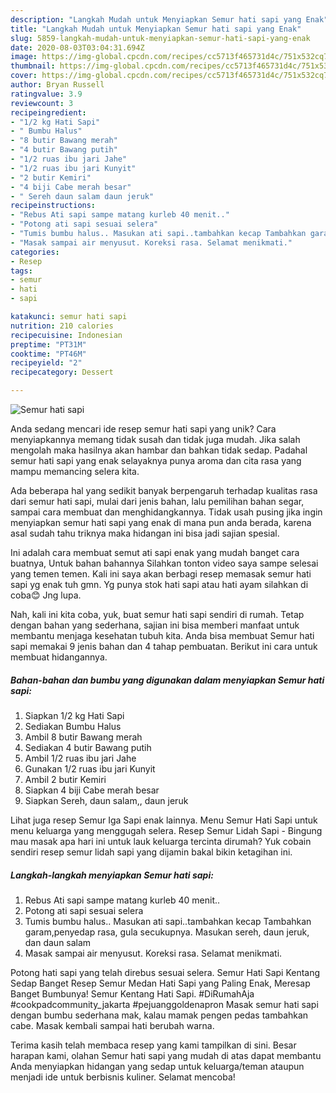 ```yaml
---
description: "Langkah Mudah untuk Menyiapkan Semur hati sapi yang Enak"
title: "Langkah Mudah untuk Menyiapkan Semur hati sapi yang Enak"
slug: 5859-langkah-mudah-untuk-menyiapkan-semur-hati-sapi-yang-enak
date: 2020-08-03T03:04:31.694Z
image: https://img-global.cpcdn.com/recipes/cc5713f465731d4c/751x532cq70/semur-hati-sapi-foto-resep-utama.jpg
thumbnail: https://img-global.cpcdn.com/recipes/cc5713f465731d4c/751x532cq70/semur-hati-sapi-foto-resep-utama.jpg
cover: https://img-global.cpcdn.com/recipes/cc5713f465731d4c/751x532cq70/semur-hati-sapi-foto-resep-utama.jpg
author: Bryan Russell
ratingvalue: 3.9
reviewcount: 3
recipeingredient:
- "1/2 kg Hati Sapi"
- " Bumbu Halus"
- "8 butir Bawang merah"
- "4 butir Bawang putih"
- "1/2 ruas ibu jari Jahe"
- "1/2 ruas ibu jari Kunyit"
- "2 butir Kemiri"
- "4 biji Cabe merah besar"
- " Sereh daun salam daun jeruk"
recipeinstructions:
- "Rebus Ati sapi sampe matang kurleb 40 menit.."
- "Potong ati sapi sesuai selera"
- "Tumis bumbu halus.. Masukan ati sapi..tambahkan kecap Tambahkan garam,penyedap rasa, gula secukupnya. Masukan sereh, daun jeruk, dan daun salam"
- "Masak sampai air menyusut. Koreksi rasa. Selamat menikmati."
categories:
- Resep
tags:
- semur
- hati
- sapi

katakunci: semur hati sapi 
nutrition: 210 calories
recipecuisine: Indonesian
preptime: "PT31M"
cooktime: "PT46M"
recipeyield: "2"
recipecategory: Dessert

---
```



![Semur hati sapi](https://img-global.cpcdn.com/recipes/cc5713f465731d4c/751x532cq70/semur-hati-sapi-foto-resep-utama.jpg)

Anda sedang mencari ide resep semur hati sapi yang unik? Cara menyiapkannya memang tidak susah dan tidak juga mudah. Jika salah mengolah maka hasilnya akan hambar dan bahkan tidak sedap. Padahal semur hati sapi yang enak selayaknya punya aroma dan cita rasa yang mampu memancing selera kita.

Ada beberapa hal yang sedikit banyak berpengaruh terhadap kualitas rasa dari semur hati sapi, mulai dari jenis bahan, lalu pemilihan bahan segar, sampai cara membuat dan menghidangkannya. Tidak usah pusing jika ingin menyiapkan semur hati sapi yang enak di mana pun anda berada, karena asal sudah tahu triknya maka hidangan ini bisa jadi sajian spesial.

Ini adalah cara membuat semut ati sapi enak yang mudah banget cara buatnya, Untuk bahan bahannya Silahkan tonton video saya sampe selesai yang temen temen. Kali ini saya akan berbagi resep memasak semur hati sapi yg enak tuh gmn. Yg punya stok hati sapi atau hati ayam silahkan di coba😊 Jng lupa.


Nah, kali ini kita coba, yuk, buat semur hati sapi sendiri di rumah. Tetap dengan bahan yang sederhana, sajian ini bisa memberi manfaat untuk membantu menjaga kesehatan tubuh kita. Anda bisa membuat Semur hati sapi memakai 9 jenis bahan dan 4 tahap pembuatan. Berikut ini cara untuk membuat hidangannya.

<!--inarticleads1-->

##### Bahan-bahan dan bumbu yang digunakan dalam menyiapkan Semur hati sapi:

1. Siapkan 1/2 kg Hati Sapi
1. Sediakan  Bumbu Halus
1. Ambil 8 butir Bawang merah
1. Sediakan 4 butir Bawang putih
1. Ambil 1/2 ruas ibu jari Jahe
1. Gunakan 1/2 ruas ibu jari Kunyit
1. Ambil 2 butir Kemiri
1. Siapkan 4 biji Cabe merah besar
1. Siapkan  Sereh, daun salam,, daun jeruk


Lihat juga resep Semur Iga Sapi enak lainnya. Menu Semur Hati Sapi untuk menu keluarga yang menggugah selera. Resep Semur Lidah Sapi - Bingung mau masak apa hari ini untuk lauk keluarga tercinta dirumah? Yuk cobain sendiri resep semur lidah sapi yang dijamin bakal bikin ketagihan ini. 

<!--inarticleads2-->

##### Langkah-langkah menyiapkan Semur hati sapi:

1. Rebus Ati sapi sampe matang kurleb 40 menit..
1. Potong ati sapi sesuai selera
1. Tumis bumbu halus.. Masukan ati sapi..tambahkan kecap Tambahkan garam,penyedap rasa, gula secukupnya. Masukan sereh, daun jeruk, dan daun salam
1. Masak sampai air menyusut. Koreksi rasa. Selamat menikmati.


Potong hati sapi yang telah direbus sesuai selera. Semur Hati Sapi Kentang Sedap Banget Resep Semur Medan Hati Sapi yang Paling Enak, Meresap Banget Bumbunya! Semur Kentang Hati Sapi. #DiRumahAja #cookpadcommunity_jakarta #pejuanggoldenapron Masak semur hati sapi dengan bumbu sederhana mak, kalau mamak pengen pedas tambahkan cabe. Masak kembali sampai hati berubah warna. 

Terima kasih telah membaca resep yang kami tampilkan di sini. Besar harapan kami, olahan Semur hati sapi yang mudah di atas dapat membantu Anda menyiapkan hidangan yang sedap untuk keluarga/teman ataupun menjadi ide untuk berbisnis kuliner. Selamat mencoba!
